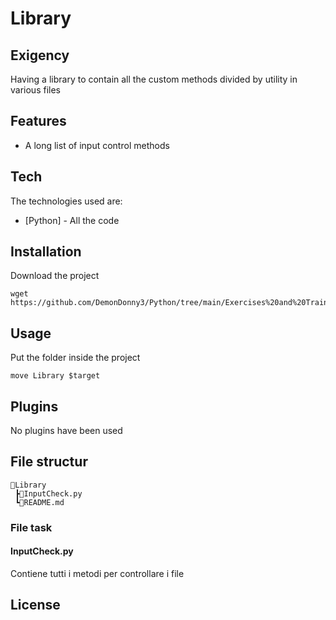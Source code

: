 # Library
## Exigency
Having a library to contain all the custom methods divided by utility in various files

## Features

- A long list of input control methods

## Tech
The technologies used are:

- [Python] - All the code

## Installation
Download the project

```
wget https://github.com/DemonDonny3/Python/tree/main/Exercises%20and%20Training/Utility/Library
```

## Usage
Put the folder inside the project

```
move Library $target
```

## Plugins
No plugins have been used

## File structur
```
📂Library
 ┣📜InputCheck.py
 ┗📜README.md
```

### File task
#### InputCheck.py
Contiene tutti i metodi per controllare i file

## License